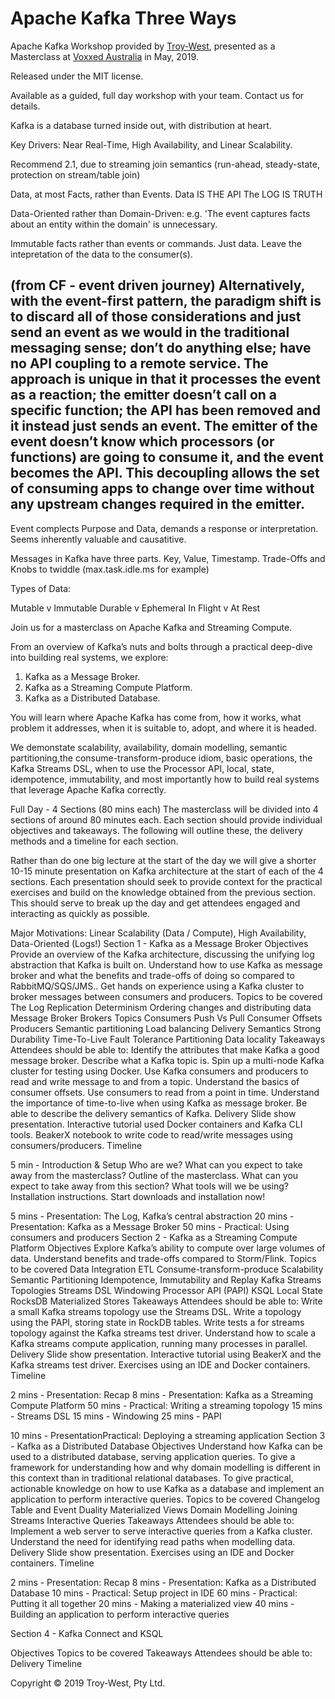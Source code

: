 # Apache Kafka Three Ways

Apache Kafka Workshop provided by [Troy-West](http://www.troywest.com), presented as a Masterclass at [Voxxed Australia](https://australia.voxxeddays.com/) in May, 2019.

Released under the MIT license.

Available as a guided, full day workshop with your team. Contact us for details.

Kafka is a database turned inside out, with distribution at heart.

Key Drivers:
Near Real-Time, High Availability, and Linear Scalability.

Recommend 2.1, due to streaming join semantics (run-ahead, steady-state, protection on stream/table join)

Data, at most Facts, rather than Events.
Data IS THE API
The LOG IS TRUTH

Data-Oriented rather than Domain-Driven: e.g. 'The event captures facts about an entity within the domain' is unnecessary.

Immutable facts rather than events or commands. Just data.
Leave the intepretation of the data to the consumer(s).

(from CF - event driven journey)
Alternatively, with the event-first pattern, the paradigm shift is to discard all of those considerations and just send an event as we would in the traditional messaging sense; don’t do anything else; have no API coupling to a remote service. The approach is unique in that it processes the event as a reaction; the emitter doesn’t call on a specific function; the API has been removed and it instead just sends an event. The emitter of the event doesn’t know which processors (or functions) are going to consume it, and the event becomes the API. This decoupling allows the set of consuming apps to change over time without any upstream changes required in the emitter.
------

Event complects Purpose and Data, demands a response or interpretation. Seems inherently valuable and causatitive.

Messages in Kafka have three parts. Key, Value, Timestamp.
Trade-Offs and Knobs to twiddle (max.task.idle.ms for example)

Types of Data:

Mutable v Immutable
Durable v Ephemeral
In Flight v At Rest

Join us for a masterclass on Apache Kafka and Streaming Compute. 

From an overview of Kafka’s nuts and bolts through a practical deep-dive into building real systems, we explore: 

1. Kafka as a Message Broker. 
2. Kafka as a Streaming Compute Platform. 
3. Kafka as a Distributed Database. 

You will learn where Apache Kafka has come from, how it works, what problem it addresses, when it is suitable to, adopt, and where it is headed. 

We demonstate scalability, availability, domain modelling, semantic partitioning,the consume-transform-produce idiom, basic operations, the Kafka Streams DSL, when to use the Processor API, local, state, idempotence, immutability, and most importantly how to build real systems that leverage Apache Kafka correctly.

Full Day - 4 Sections (80 mins each)
The masterclass will be divided into 4 sections of around 80 minutes each. Each section should provide individual objectives and takeaways. The following will outline these, the delivery methods and a timeline for each section.

Rather than do one big lecture at the start of the day we will give a shorter 10-15 minute presentation on Kafka architecture at the start of each of the 4 sections. Each presentation should seek to provide context for the practical exercises and build on the knowledge obtained from the previous section. This should serve to break up the day and get attendees engaged and interacting as quickly as possible.

Major Motivations: Linear Scalability (Data / Compute), High Availability, Data-Oriented (Logs!)
Section 1 - Kafka as a Message Broker
Objectives
Provide an overview of the Kafka architecture, discussing the unifying log abstraction that Kafka is built on. Understand how to use Kafka as message broker and what the benefits and trade-offs of doing so compared to RabbitMQ/SQS/JMS.. Get hands on experience using a Kafka cluster to broker messages between consumers and producers.
Topics to be covered
The Log
Replication
Determinism
Ordering changes and distributing data
Message Broker
Brokers
Topics
Consumers
Push Vs Pull
Consumer Offsets
Producers
Semantic partitioning
Load balancing
Delivery Semantics
Strong Durability
Time-To-Live
Fault Tolerance
Partitioning
Data locality
Takeaways
Attendees should be able to:
Identify the attributes that make Kafka a good message broker. 
Describe what a Kafka topic is.
Spin up a multi-node Kafka cluster for testing using Docker.
Use Kafka consumers and producers to read and write message to and from a topic.
Understand the basics of consumer offsets.
Use consumers to read from a point in time.
Understand the importance of time-to-live when using Kafka as message broker.
Be able to describe the delivery semantics of Kafka.
Delivery
Slide show presentation.
Interactive tutorial used Docker containers and Kafka CLI tools.
BeakerX notebook to write code to read/write messages using consumers/producers.
Timeline

5 min - Introduction & Setup
Who are we?
What can you expect to take away from the masterclass?
Outline of the masterclass.
What can you expect to take away from this section?
What tools will we be using?
Installation instructions.
Start downloads and installation now!

5 mins - Presentation: The Log, Kafka’s central abstraction
20 mins - Presentation: Kafka as a Message Broker
50 mins - Practical: Using consumers and producers
Section 2 - Kafka as a Streaming Compute Platform
Objectives
Explore Kafka’s ability to compute over large volumes of data. Understand benefits and trade-offs compared to Storm/Flink.
Topics to be covered
Data Integration
ETL
Consume-transform-produce
Scalability
Semantic Partitioning
Idempotence, Immutability and Replay
Kafka Streams
Topologies
Streams DSL
Windowing
Processor API (PAPI)
KSQL
Local State
RocksDB
Materialized Stores
Takeaways
Attendees should be able to:
Write a small Kafka streams topology use the Streams DSL.
Write a topology using the PAPI, storing state in RockDB tables.
Write tests a for streams topology against the Kafka streams test driver.
Understand how to scale a Kafka streams compute application, running many processes in parallel.
Delivery
Slide show presentation.
Interactive tutorial using BeakerX and the Kafka streams test driver.
Exercises using an IDE and Docker containers.
Timeline

2 mins - Presentation: Recap
8 mins - Presentation: Kafka as a Streaming Compute Platform
50 mins - Practical: Writing a streaming topology
15 mins - Streams DSL
15 mins - Windowing
25 mins - PAPI

10 mins - PresentationPractical: Deploying a streaming application
Section 3 - Kafka as a Distributed Database
Objectives
Understand how Kafka can be used to a distributed database, serving application queries. To give a framework for understanding how and why domain modelling is different in this context than in traditional relational databases. To give practical, actionable knowledge on how to use Kafka as a database and implement an application to perform interactive queries.
Topics to be covered
Changelog
Table and Event Duality
Materialized Views
Domain Modelling
Joining Streams
Interactive Queries
Takeaways
Attendees should be able to:
Implement a web server to serve interactive queries from a Kafka cluster.
Understand the need for identifying read paths when modelling data.
Delivery
Slide show presentation.
Exercises using an IDE and Docker containers.
Timeline

2 mins - Presentation: Recap
8 mins - Presentation: Kafka as a Distributed Database
10 mins - Practical: Setup project in IDE
60 mins - Practical: Putting it all together
20 mins - Making a materialized view
40 mins - Building an application to perform interactive queries

Section 4 - Kafka Connect and KSQL

Objectives
Topics to be covered
Takeaways
Attendees should be able to:
Delivery
Timeline


Copyright © 2019 Troy-West, Pty Ltd.
